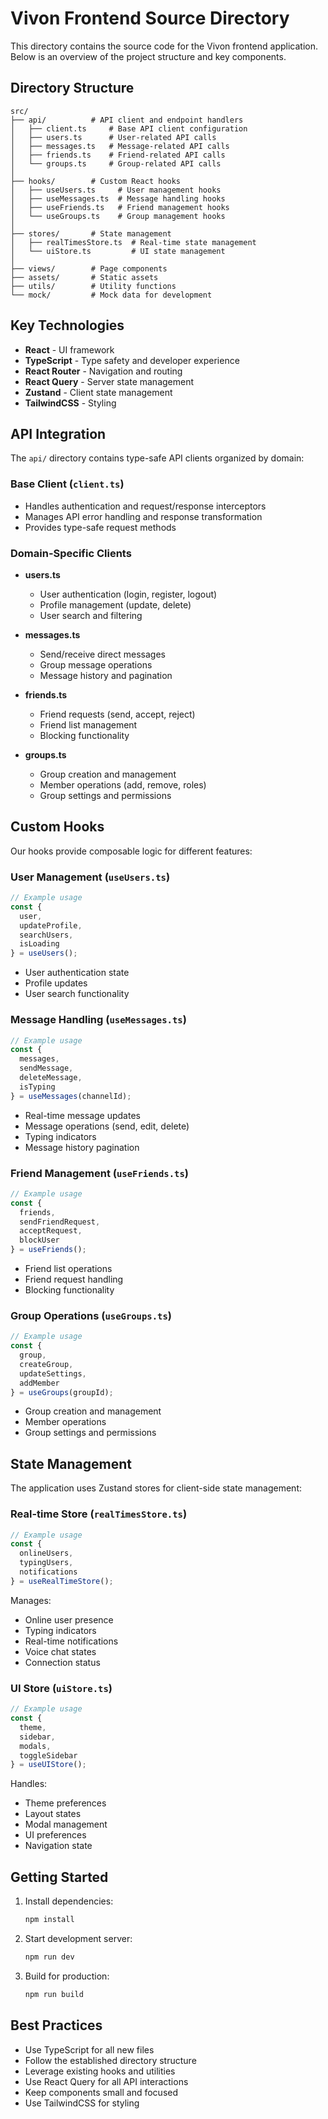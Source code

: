 # Vivon Frontend Source Directory

This directory contains the source code for the Vivon frontend application. Below is an overview of the project structure and key components.

## Directory Structure

```
src/
├── api/          # API client and endpoint handlers
│   ├── client.ts     # Base API client configuration
│   ├── users.ts      # User-related API calls
│   ├── messages.ts   # Message-related API calls
│   ├── friends.ts    # Friend-related API calls
│   └── groups.ts     # Group-related API calls
│
├── hooks/        # Custom React hooks
│   ├── useUsers.ts     # User management hooks
│   ├── useMessages.ts  # Message handling hooks
│   ├── useFriends.ts   # Friend management hooks
│   └── useGroups.ts    # Group management hooks
│
├── stores/       # State management
│   ├── realTimesStore.ts  # Real-time state management
│   └── uiStore.ts         # UI state management
│
├── views/        # Page components
├── assets/       # Static assets
├── utils/        # Utility functions
└── mock/         # Mock data for development
```

## Key Technologies

- **React** - UI framework
- **TypeScript** - Type safety and developer experience
- **React Router** - Navigation and routing
- **React Query** - Server state management
- **Zustand** - Client state management
- **TailwindCSS** - Styling

## API Integration

The `api/` directory contains type-safe API clients organized by domain:

### Base Client (`client.ts`)
- Handles authentication and request/response interceptors
- Manages API error handling and response transformation
- Provides type-safe request methods

### Domain-Specific Clients
- **users.ts**
  - User authentication (login, register, logout)
  - Profile management (update, delete)
  - User search and filtering
  
- **messages.ts**
  - Send/receive direct messages
  - Group message operations
  - Message history and pagination
  
- **friends.ts**
  - Friend requests (send, accept, reject)
  - Friend list management
  - Blocking functionality
  
- **groups.ts**
  - Group creation and management
  - Member operations (add, remove, roles)
  - Group settings and permissions

## Custom Hooks

Our hooks provide composable logic for different features:

### User Management (`useUsers.ts`)
```typescript
// Example usage
const { 
  user,
  updateProfile,
  searchUsers,
  isLoading 
} = useUsers();
```
- User authentication state
- Profile updates
- User search functionality

### Message Handling (`useMessages.ts`)
```typescript
// Example usage
const {
  messages,
  sendMessage,
  deleteMessage,
  isTyping
} = useMessages(channelId);
```
- Real-time message updates
- Message operations (send, edit, delete)
- Typing indicators
- Message history pagination

### Friend Management (`useFriends.ts`)
```typescript
// Example usage
const {
  friends,
  sendFriendRequest,
  acceptRequest,
  blockUser
} = useFriends();
```
- Friend list operations
- Friend request handling
- Blocking functionality

### Group Operations (`useGroups.ts`)
```typescript
// Example usage
const {
  group,
  createGroup,
  updateSettings,
  addMember
} = useGroups(groupId);
```
- Group creation and management
- Member operations
- Group settings and permissions

## State Management

The application uses Zustand stores for client-side state management:

### Real-time Store (`realTimesStore.ts`)
```typescript
// Example usage
const { 
  onlineUsers,
  typingUsers,
  notifications
} = useRealTimeStore();
```
Manages:
- Online user presence
- Typing indicators
- Real-time notifications
- Voice chat states
- Connection status

### UI Store (`uiStore.ts`)
```typescript
// Example usage
const {
  theme,
  sidebar,
  modals,
  toggleSidebar
} = useUIStore();
```
Handles:
- Theme preferences
- Layout states
- Modal management
- UI preferences
- Navigation state

## Getting Started

1. Install dependencies:
   ```bash
   npm install
   ```

2. Start development server:
   ```bash
   npm run dev
   ```

3. Build for production:
   ```bash
   npm run build
   ```

## Best Practices

- Use TypeScript for all new files
- Follow the established directory structure
- Leverage existing hooks and utilities
- Use React Query for all API interactions
- Keep components small and focused
- Use TailwindCSS for styling
